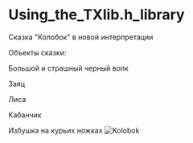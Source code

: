 # Using_the_TXlib.h_library
Сказка "Колобок" в новой интерпретации

Объекты сказки:

Большой и страшный черный волк

Заяц

Лиса

Кабанчик

Избушка на курьих ножках
![Kolobok](https://user-images.githubusercontent.com/80486061/111128852-6f0a7400-8586-11eb-8a4d-2c8bcb332aa5.png)
